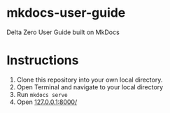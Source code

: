 # mkdocs-user-guide
Delta Zero User Guide built on MkDocs 


# Instructions

1. Clone this repository into your own local directory.
2. Open Terminal and navigate to your local directory
3. Run  `mkdocs serve`
4. Open [127.0.0.1:8000/](https://127.0.0.1:8000/)